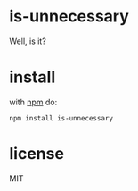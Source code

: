 # is-unnecessary

Well, is it?

# install
with [npm](https://npmjs.org) do:

```
npm install is-unnecessary
```

# license

MIT
